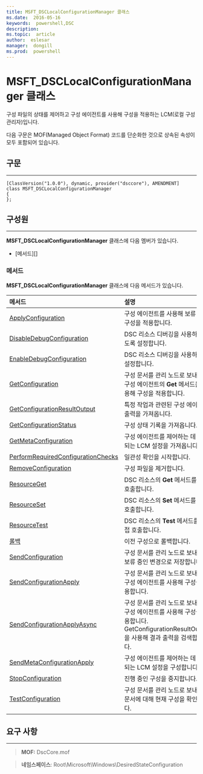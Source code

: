 ```yaml
---
title: MSFT_DSCLocalConfigurationManager 클래스 
ms.date:  2016-05-16
keywords:  powershell,DSC
description:  
ms.topic:  article
author:  eslesar
manager:  dongill
ms.prod:  powershell
---
```


# MSFT_DSCLocalConfigurationManager 클래스

구성 파일의 상태를 제어하고 구성 에이전트를 사용해 구성을 적용하는 LCM(로컬 구성 관리자)입니다.

다음 구문은 MOF(Managed Object Format) 코드를 단순화한 것으로 상속된 속성이 모두 포함되어 있습니다.

## 구문
------

``` syntax
[ClassVersion("1.0.0"), dynamic, provider("dsccore"), AMENDMENT]
class MSFT_DSCLocalConfigurationManager
{
};
```

## 구성원
-------

**MSFT_DSCLocalConfigurationManager** 클래스에 다음 멤버가 있습니다.

-   [메서드][]

### 메서드

**MSFT_DSCLocalConfigurationManager** 클래스에 다음 메서드가 있습니다.

|메서드 |설명 |
|:--- |:---|
| [ApplyConfiguration](msft-dsclocalconfigurationmanager-applyconfiguration.md)| 구성 에이전트를 사용해 보류 중인 구성을 적용합니다.| 
| [DisableDebugConfiguration](msft-dsclocalconfigurationmanager-disabledebugconfiguration.md)| DSC 리소스 디버깅을 사용하지 않도록 설정합니다.| 
| [EnableDebugConfiguration](msft-dsclocalconfigurationmanager-enabledebugconfiguration.md)| DSC 리소스 디버깅을 사용하도록 설정합니다.| 
| [GetConfiguration](msft-dsclocalconfigurationmanager-getconfiguration.md)| 구성 문서를 관리 노드로 보내고, 구성 에이전트의 **Get** 메서드를 사용해 구성을 적용합니다.| 
| [GetConfigurationResultOutput](msft-dsclocalconfigurationmanager-getconfigurationresultoutput.md)| 특정 작업과 관련된 구성 에이전트 출력을 가져옵니다.| 
| [GetConfigurationStatus](msft-dsclocalconfigurationmanager-getconfigurationstatus.md)| 구성 상태 기록을 가져옵니다.| 
| [GetMetaConfiguration](msft-dsclocalconfigurationmanager-getmetaconfiguration.md)| 구성 에이전트를 제어하는 데 사용되는 LCM 설정을 가져옵니다.| 
| [PerformRequiredConfigurationChecks](msft-dsclocalconfigurationmanager-performrequiredconfigurationchecks.md)| 일관성 확인을 시작합니다.| 
| [RemoveConfiguration](msft-dsclocalconfigurationmanager-removeconfiguration.md)| 구성 파일을 제거합니다.| 
| [ResourceGet](msft-dsclocalconfigurationmanager-resourceget.md)| DSC 리소스의 **Get** 메서드를 직접 호출합니다.| 
| [ResourceSet](msft-dsclocalconfigurationmanager-resourceset.md)| DSC 리소스의 **Set** 메서드를 직접 호출합니다.| 
| [ResourceTest](msft-dsclocalconfigurationmanager-resourcetest.md)| DSC 리소스의 **Test** 메서드를 직접 호출합니다.| 
| [롤백](msft-dsclocalconfigurationmanager-rollback.md)| 이전 구성으로 롤백합니다.| 
| [SendConfiguration](msft-dsclocalconfigurationmanager-sendconfiguration.md)| 구성 문서를 관리 노드로 보내고 보류 중인 변경으로 저장합니다.| 
| [SendConfigurationApply](msft-dsclocalconfigurationmanager-sendconfigurationapply.md)| 구성 문서를 관리 노드로 보내고, 구성 에이전트를 사용해 구성을 적용합니다.| 
| [SendConfigurationApplyAsync](msft-dsclocalconfigurationmanager-sendconfigurationapplyasync.md)| 구성 문서를 관리 노드로 보내고, 구성 에이전트를 사용해 구성을 적용합니다. GetConfigurationResultOutput을 사용해 결과 출력을 검색합니다.| 
| [SendMetaConfigurationApply](msft-dsclocalconfigurationmanager-sendmetaconfigurationapply.md)| 구성 에이전트를 제어하는 데 사용되는 LCM 설정을 구성합니다.| 
| [StopConfiguration](msft-dsclocalconfigurationmanager-stopconfiguration.md)| 진행 중인 구성을 중지합니다.| 
| [TestConfiguration](msft-dsclocalconfigurationmanager-testconfiguration.md)| 구성 문서를 관리 노드로 보내고, 문서에 대해 현재 구성을 확인합니다.| 



 

## 요구 사항
------------
>**MOF:** DscCore.mof

>**네임스페이스**: Root\Microsoft\Windows\DesiredStateConfiguration



 

 





<!--HONumber=Jun16_HO3-->


